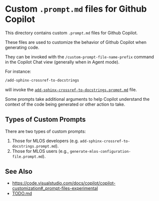 # Custom `.prompt.md` files for Github Copilot

This directory contains custom `.prompt.md` files for Github Copilot.

These files are used to customize the behavior of Github Copilot when generating code.

They can be invoked with the `/custom-prompt-file-name-prefix` command in the Copilot Chat view (generally when in Agent mode).

For instance:

```txt
/add-sphinx-crossref-to-docstrings
```

will invoke the [`add-sphinx-crossref-to-docstrings.prompt.md`](./add-sphinx-crossref-to-docstrings.prompt.md) file.

Some prompts take additional arguments to help Copilot understand the context of the code being generated or other action to take.

## Types of Custom Prompts

There are two types of custom prompts:

1. Those for MLOS developers (e.g. `add-sphinx-crossref-to-docstrings.prompt.md`).
1. Those for MLOS users (e.g., `generate-mlos-configuration-file.prompt.md`).

## See Also

- <https://code.visualstudio.com/docs/copilot/copilot-customization#_prompt-files-experimental>
- [TODO.md](./TODO.md)
